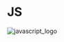 # JS


![javascript_logo](https://github.com/user-attachments/assets/be936e92-fcf4-4ae1-94ac-88bc5a326736)
